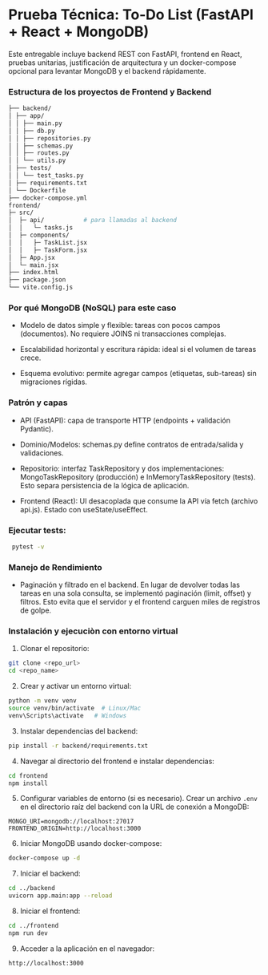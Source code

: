 # Prueba Técnica: To‑Do List (FastAPI + React + MongoDB)
Este entregable incluye backend REST con FastAPI,
frontend en React, pruebas unitarias,
justificación de arquitectura y un docker-compose opcional
para levantar MongoDB y el backend rápidamente.
### Estructura de los proyectos de Frontend y Backend
```bash
├── backend/
│ ├── app/
│ │ ├── main.py
│ │ ├── db.py
│ │ ├── repositories.py
│ │ ├── schemas.py
│ │ ├── routes.py
│ │ └── utils.py
│ ├── tests/
│ │ └── test_tasks.py
│ ├── requirements.txt
│ └── Dockerfile
├── docker-compose.yml
frontend/
├─ src/
│  ├─ api/           # para llamadas al backend
│  │   └─ tasks.js
│  ├─ components/
│  │   ├─ TaskList.jsx
│  │   ├─ TaskForm.jsx
│  ├─ App.jsx
│  └─ main.jsx
├── index.html
├── package.json
└── vite.config.js
```

### Por qué MongoDB (NoSQL) para este caso

* Modelo de datos simple y flexible: tareas con pocos campos (documentos). No requiere JOINS ni transacciones complejas.

* Escalabilidad horizontal y escritura rápida: ideal si el volumen de tareas crece.

* Esquema evolutivo: permite agregar campos (etiquetas, sub-tareas) sin migraciones rígidas.

### Patrón y capas

* API (FastAPI): capa de transporte HTTP (endpoints + validación Pydantic).

* Dominio/Modelos: schemas.py define contratos de entrada/salida y validaciones.

* Repositorio: interfaz TaskRepository y dos implementaciones: MongoTaskRepository (producción) e InMemoryTaskRepository (tests). Esto separa persistencia de la lógica de aplicación.

* Frontend (React): UI desacoplada que consume la API vía fetch (archivo api.js). Estado con useState/useEffect.


### Ejecutar tests:
```bash
 pytest -v
```

### Manejo de Rendimiento

* Paginación y filtrado en el backend. En lugar de devolver todas las tareas en una sola consulta, se implementó paginación (limit, offset) y filtros.
  Esto evita que el servidor y el frontend carguen miles de registros de golpe.

### Instalación y ejecuciòn con entorno virtual

1. Clonar el repositorio:
```bash
git clone <repo_url>
cd <repo_name>
```
2. Crear y activar un entorno virtual:
```bash
python -m venv venv
source venv/bin/activate  # Linux/Mac
venv\Scripts\activate   # Windows
```
3. Instalar dependencias del backend:
```bash
pip install -r backend/requirements.txt
```
4. Navegar al directorio del frontend e instalar dependencias:
```bash
cd frontend
npm install
```
5. Configurar variables de entorno (si es necesario). Crear un archivo `.env` en el directorio raíz del backend con la URL de conexión a MongoDB:
```
MONGO_URI=mongodb://localhost:27017
FRONTEND_ORIGIN=http://localhost:3000
```

6. Iniciar MongoDB usando docker-compose:
```bash
docker-compose up -d
```
7. Iniciar el backend:
```bash
cd ../backend
uvicorn app.main:app --reload
```
8. Iniciar el frontend:
```bash
cd ../frontend
npm run dev
```
9. Acceder a la aplicación en el navegador:
```bash
http://localhost:3000
```
